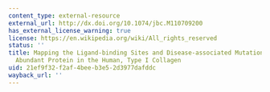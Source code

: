 ```yaml
---
content_type: external-resource
external_url: http://dx.doi.org/10.1074/jbc.M110709200
has_external_license_warning: true
license: https://en.wikipedia.org/wiki/All_rights_reserved
status: ''
title: Mapping the Ligand-binding Sites and Disease-associated Mutations on the Most
  Abundant Protein in the Human, Type I Collagen
uid: 21ef9f32-f2af-4bee-b3e5-2d3977dafddc
wayback_url: ''
---
```

